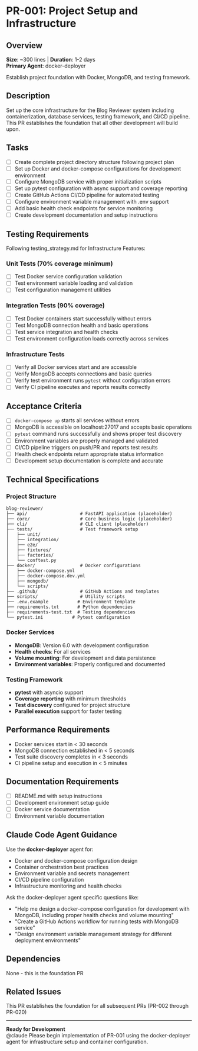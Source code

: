 # PR-001: Project Setup and Infrastructure

## Overview
**Size**: ~300 lines | **Duration**: 1-2 days  
**Primary Agent**: docker-deployer

Establish project foundation with Docker, MongoDB, and testing framework.

## Description
Set up the core infrastructure for the Blog Reviewer system including containerization, database services, testing framework, and CI/CD pipeline. This PR establishes the foundation that all other development will build upon.

## Tasks
- [ ] Create complete project directory structure following project plan
- [ ] Set up Docker and docker-compose configurations for development environment
- [ ] Configure MongoDB service with proper initialization scripts
- [ ] Set up pytest configuration with async support and coverage reporting
- [ ] Create GitHub Actions CI/CD pipeline for automated testing
- [ ] Configure environment variable management with .env support
- [ ] Add basic health check endpoints for service monitoring
- [ ] Create development documentation and setup instructions

## Testing Requirements
Following testing_strategy.md for Infrastructure Features:

### Unit Tests (70% coverage minimum)
- [ ] Test Docker service configuration validation
- [ ] Test environment variable loading and validation
- [ ] Test configuration management utilities

### Integration Tests (90% coverage)
- [ ] Test Docker containers start successfully without errors
- [ ] Test MongoDB connection health and basic operations
- [ ] Test service integration and health checks
- [ ] Test environment configuration loads correctly across services

### Infrastructure Tests
- [ ] Verify all Docker services start and are accessible
- [ ] Verify MongoDB accepts connections and basic queries
- [ ] Verify test environment runs `pytest` without configuration errors
- [ ] Verify CI pipeline executes and reports results correctly

## Acceptance Criteria
- [ ] `docker-compose up` starts all services without errors
- [ ] MongoDB is accessible on localhost:27017 and accepts basic operations
- [ ] `pytest` command runs successfully and shows proper test discovery
- [ ] Environment variables are properly managed and validated
- [ ] CI/CD pipeline triggers on push/PR and reports test results
- [ ] Health check endpoints return appropriate status information
- [ ] Development setup documentation is complete and accurate

## Technical Specifications

### Project Structure
```
blog-reviewer/
├── api/                    # FastAPI application (placeholder)
├── core/                   # Core business logic (placeholder)
├── cli/                    # CLI client (placeholder)
├── tests/                  # Test framework setup
│   ├── unit/
│   ├── integration/
│   ├── e2e/
│   ├── fixtures/
│   ├── factories/
│   └── conftest.py
├── docker/                 # Docker configurations
│   ├── docker-compose.yml
│   ├── docker-compose.dev.yml
│   ├── mongodb/
│   └── scripts/
├── .github/                # GitHub Actions and templates
├── scripts/                # Utility scripts
├── .env.example           # Environment template
├── requirements.txt       # Python dependencies
├── requirements-test.txt  # Testing dependencies
└── pytest.ini           # Pytest configuration
```

### Docker Services
- **MongoDB**: Version 6.0 with development configuration
- **Health checks**: For all services
- **Volume mounting**: For development and data persistence
- **Environment variables**: Properly configured and documented

### Testing Framework
- **pytest** with asyncio support
- **Coverage reporting** with minimum thresholds
- **Test discovery** configured for project structure
- **Parallel execution** support for faster testing

## Performance Requirements
- Docker services start in < 30 seconds
- MongoDB connection established in < 5 seconds
- Test suite discovery completes in < 3 seconds
- CI pipeline setup and execution in < 5 minutes

## Documentation Requirements
- [ ] README.md with setup instructions
- [ ] Development environment setup guide
- [ ] Docker service documentation
- [ ] Environment variable documentation

## Claude Code Agent Guidance
Use the **docker-deployer** agent for:
- Docker and docker-compose configuration design
- Container orchestration best practices
- Environment variable and secrets management
- CI/CD pipeline configuration
- Infrastructure monitoring and health checks

Ask the docker-deployer agent specific questions like:
- "Help me design a docker-compose configuration for development with MongoDB, including proper health checks and volume mounting"
- "Create a GitHub Actions workflow for running tests with MongoDB service"
- "Design environment variable management strategy for different deployment environments"

## Dependencies
None - this is the foundation PR

## Related Issues
This PR establishes the foundation for all subsequent PRs (PR-002 through PR-020)

---

**Ready for Development**  
@claude Please begin implementation of PR-001 using the docker-deployer agent for infrastructure setup and container configuration.